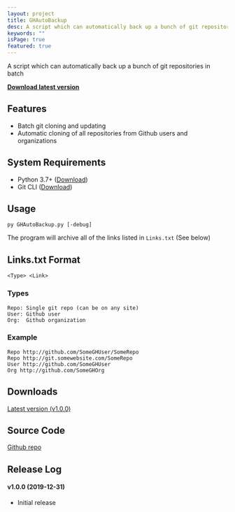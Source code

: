 ```yaml
---
layout: project
title: GHAutoBackup
desc: A script which can automatically back up a bunch of git repositories in batch
keywords: ""
isPage: true
featured: true
---
```


A script which can automatically back up a bunch of git repositories in batch

**[Download latest version](https://github.com/gregnk/GHAutoBackup/releases/download/v1.0.0/GHAutoBackup-v1.0.0.zip)**<br>

## Features
* Batch git cloning and updating
* Automatic cloning of all repositories from Github users and organizations

## System Requirements
* Python 3.7+ ([Download](https://www.python.org/downloads/))
* Git CLI ([Download](https://git-scm.com/downloads))

## Usage
    py GHAutoBackup.py [-debug]

The program will archive all of the links listed in `Links.txt` (See below)

## Links.txt Format

    <Type> <Link>

### Types

    Repo: Single git repo (can be on any site)
    User: Github user
    Org:  Github organization

### Example
    Repo http://github.com/SomeGHUser/SomeRepo
    Repo http://git.somewebsite.com/SomeRepo
    User http://github.com/SomeGHUser
    Org http://github.com/SomeGHOrg

## Downloads
[Latest version (v1.0.0)](https://github.com/gregnk/GHAutoBackup/releases/download/v1.0.0/GHAutoBackup-v1.0.0.zip)

## Source Code
[Github repo](https://github.com/gregnk/GHAutoBackup/)

## Release Log
#### v1.0.0 (2019-12-31)
* Initial release